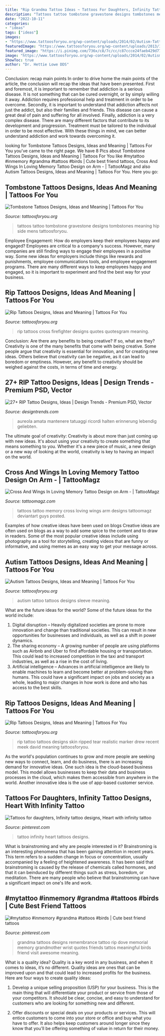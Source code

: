 ```yaml
---
title: "Rip Grandma Tattoo Ideas ~ Tattoos For Daughters, Infinity Tattoo Designs, Heart With Infinity Tattoo"
description: "Tattoos tattoo tombstone gravestone designs tombstones meaning hip side mens tattoosforyou"
date: "2022-10-11"
categories:
- "ideas"
tags: ["ideas"]
images:
- "https://www.tattoosforyou.org/wp-content/uploads/2014/02/Autism-Tattoos-for-Men.jpg"
featuredImage: "https://www.tattoosforyou.org/wp-content/uploads/2013/10/Ripped-Tattoo-Designs.jpg"
featured_image: "https://i.pinimg.com/736x/c8/7c/cc/c87ccce24faeb429d7736dc3660fadd6--infinity-heart-infinity-tattoos.jpg"
image: "https://www.tattoosforyou.org/wp-content/uploads/2014/02/Autism-Tattoos-for-Men.jpg"
ShowToc: true
author: "Dr. Hettie Lowe DDS"
---
```



Conclusion: recap main points
In order to drive home the main points of the article, the conclusion will recap the ideas that have been presented. First and foremost, it is important to remember that addiction is a serious disease. It is not something that can be cured overnight, or by simply willing it away. Addiction requires professional help and treatment in order to be overcome. Secondly, it is important to understand that addiction affects not just the addict, but also their families and friends. This disease can cause a great deal of pain and suffering for all involved. Finally, addiction is a very complex disease. There are many different factors that contribute to its development and progression. Treatment must be tailored to the individual in order to be most effective. With these things in mind, we can better understand addiction and work towards overcoming it.

	

		
looking for Tombstone Tattoos Designs, Ideas and Meaning | Tattoos For You you've came to the right page. We have 8 Pics about Tombstone Tattoos Designs, Ideas and Meaning | Tattoos For You like #mytattoo #inmemory #grandma #tattoos #birds | Cute best friend tattoos, Cross And Wings In Loving Memory Tattoo Design on Arm - | TattooMagz and also Autism Tattoos Designs, Ideas and Meaning | Tattoos For You. Here you go:
		
    
## Tombstone Tattoos Designs, Ideas And Meaning | Tattoos For You

<img loading=lazy src="https://www.tattoosforyou.org/wp-content/uploads/2016/02/Tattoos-of-Tombstones.jpg" onerror="this.onerror=null;this.src='https://tse1.mm.bing.net/th?id=OIP.JJ5aDqGgCnlu3HTNiPlgLQHaJ4&amp;pid=15.1';" alt="Tombstone Tattoos Designs, Ideas and Meaning | Tattoos For You">

_Source: tattoosforyou.org_

>tattoos tattoo tombstone gravestone designs tombstones meaning hip side mens tattoosforyou. 

	

Employee Engagement: How do employers keep their employees happy and engaged?
Employees are critical to a company's success. However, many companies are still finding ways to engage their employees in a positive way. Some new ideas for employers include things like rewards and punishments, employee communications tools, and employee engagement programs. There are many different ways to keep employees happy and engaged, so it is important to experiment and find the best way for your business.

    
## Rip Tattoos Designs, Ideas And Meaning | Tattoos For You

<img loading=lazy src="http://www.tattoosforyou.org/wp-content/uploads/2013/10/Rip-Cross-Tattoos.jpg" onerror="this.onerror=null;this.src='https://tse3.mm.bing.net/th?id=OIP.4QLFK_h9ZaLkk9qbQT_b2AHaJ4&amp;pid=15.1';" alt="Rip Tattoos Designs, Ideas and Meaning | Tattoos For You">

_Source: tattoosforyou.org_

>rip tattoos cross firefighter designs quotes quotesgram meaning. 

	

Conclusion: Are there any benefits to being creative? If so, what are they?
Creativity is one of the many benefits that come with being creative. Some people argue that creativity is essential for innovation, and for creating new ideas. Others believe that creativity can be negative, as it can lead to boredom or emptiness. However, any benefit to creativity should be weighed against the costs, in terms of time and energy.

    
## 27+ RIP Tattoo Designs, Ideas | Design Trends - Premium PSD, Vector

<img loading=lazy src="https://images.designtrends.com/wp-content/uploads/2016/02/25044942/American-Rip-Tattoo-Design.jpg" onerror="this.onerror=null;this.src='https://tse2.mm.bing.net/th?id=OIP.ZAZD1c6JqU55a_gYVb7vggHaHa&amp;pid=15.1';" alt="27+ RIP Tattoo Designs, Ideas | Design Trends - Premium PSD, Vector">

_Source: designtrends.com_

>aureola amata mantenere tatuaggi ricordi halten erinnerung lebendig geliebten. 

	

The ultimate goal of creativity:
Creativity is about more than just coming up with new ideas. It's about using your creativity to create something that means something to you. Whether it's a new piece of music, a new design or a new way of looking at the world, creativity is key to having an impact on the world.

    
## Cross And Wings In Loving Memory Tattoo Design On Arm - | TattooMagz

<img loading=lazy src="https://tattoomagz.com/wp-content/uploads/in-loving-memory-tattoos-cross-and-wings-tattoo-by-doingbigthings-on-deviantart-61546-900x1200.jpg" onerror="this.onerror=null;this.src='https://tse2.mm.bing.net/th?id=OIP.iXZO2JYn4DT7L0S1_rhmYAHaJ4&amp;pid=15.1';" alt="Cross And Wings In Loving Memory Tattoo Design on Arm - | TattooMagz">

_Source: tattoomagz.com_

>tattoos tattoo memory cross loving wings arm designs tattoomagz deviantart guys posted. 

	

Examples of how creative ideas have been used on blogs
Creative ideas are often used on blogs as a way to add some spice to the content and to draw in readers. Some of the most popular creative ideas include using photography as a tool for storytelling, creating videos that are funny or informative, and using memes as an easy way to get your message across.

    
## Autism Tattoos Designs, Ideas And Meaning | Tattoos For You

<img loading=lazy src="https://www.tattoosforyou.org/wp-content/uploads/2014/02/Autism-Tattoos-for-Men.jpg" onerror="this.onerror=null;this.src='https://tse1.mm.bing.net/th?id=OIP.-Azuy975QEQpjIk2Vp5b_wDYEg&amp;pid=15.1';" alt="Autism Tattoos Designs, Ideas and Meaning | Tattoos For You">

_Source: tattoosforyou.org_

>autism tattoo tattoos designs sleeve meaning. 

	

What are the future ideas for the world?
Some of the future ideas for the world include:
1. Digital disruption – Heavily digitalized societies are prone to more innovation and change than traditional societies. This can result in new opportunities for businesses and individuals, as well as a shift in power dynamics.
2. The sharing economy – A growing number of people are using platforms such as Airbnb and Uber to find affordable housing or transportation. This could lead to increased competition in the taxi and transport industries, as well as a rise in the cost of living.
3. Artificial intelligence – Advances in artificial intelligence are likely to enable machines to learn and become better at problem-solving than humans. This could have a significant impact on jobs and society as a whole, leading to major changes in how work is done and who has access to the best skills.

    
## Rip Tattoos Designs, Ideas And Meaning | Tattoos For You

<img loading=lazy src="https://www.tattoosforyou.org/wp-content/uploads/2013/10/Ripped-Tattoo-Designs.jpg" onerror="this.onerror=null;this.src='https://tse1.mm.bing.net/th?id=OIP.tO00PMrY8Rswp8aldAwhEQHaJ6&amp;pid=15.1';" alt="Rip Tattoos Designs, Ideas and Meaning | Tattoos For You">

_Source: tattoosforyou.org_

>rip tattoo tattoos designs skin ripped tear realistic marker drew recent meek david meaning tattoosforyou. 

	

As the world's population continues to grow and more people are seeking new ways to connect, learn, and do business, there is an increasing demand for innovative ideas. One such idea is the cloud-based business model. This model allows businesses to keep their data and business processes in the cloud, which makes them accessible from anywhere in the world. Another innovative idea is the use of app-based customer service.

    
## Tattoos For Daughters, Infinity Tattoo Designs, Heart With Infinity Tattoo

<img loading=lazy src="https://i.pinimg.com/736x/c8/7c/cc/c87ccce24faeb429d7736dc3660fadd6--infinity-heart-infinity-tattoos.jpg" onerror="this.onerror=null;this.src='https://tse4.mm.bing.net/th?id=OIP.mqWicNbEaCpxbZ9PZwx2wgDYEg&amp;pid=15.1';" alt="Tattoos for daughters, Infinity tattoo designs, Heart with infinity tattoo">

_Source: pinterest.com_

>tattoo infinity heart tattoos designs. 

	

What is brainstroming and why are people interested in it?
Brainstroming is an interesting phenomena that has been gaining attention in recent years. This term refers to a sudden change in focus or concentration, usually accompanied by a feeling of heightened awareness. It has been said that brainstroming is caused by the release of chemicals called hormones, and that it can beinduced by different things such as stress, boredom, or meditation. There are many people who believe that brainstroming can have a significant impact on one's life and work.

    
## #mytattoo #inmemory #grandma #tattoos #birds | Cute Best Friend Tattoos

<img loading=lazy src="https://i.pinimg.com/736x/cd/99/b0/cd99b0941d77e97812970198de43318a--rihanna-fashion-gave-up.jpg" onerror="this.onerror=null;this.src='https://tse1.mm.bing.net/th?id=OIP.OGwqD68DvbmEKw73Q9QJQAHaJ3&amp;pid=15.1';" alt="#mytattoo #inmemory #grandma #tattoos #birds | Cute best friend tattoos">

_Source: pinterest.com_

>grandma tattoos designs remembrance tattoo rip dove memorial memory grandmother wrist quotes friends tattos meaningful birds friend visit awesome meaning. 

	

What is a quality idea?
Quality is a key word in any business, and when it comes to ideas, it’s no different. Quality ideas are ones that can be improved upon and that could lead to increased profits for the business. Here are four ways to create quality ideas:
1. Develop a unique selling proposition (USP) for your business. This is the main thing that will differentiate your product or service from those of your competitors. It should be clear, concise, and easy to understand for customers who are looking for something new and different.

2. Offer discounts or special deals on your products or services. This will entice customers to come into your store or office and buy what you have to offer. It also helps keep customers around longer since they know that you’ll be offering something of value in return for their money.


